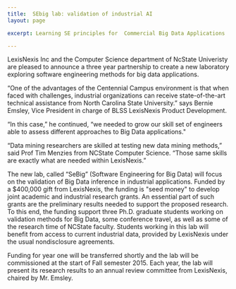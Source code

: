 ```yaml
---
title:  SEbig lab: validation of industrial AI
layout: page

excerpt: Learning SE principles for  Commercial Big Data Applications

---
```




LexisNexis Inc and the Computer Science department of NcState Univeristy are pleased to announce a three year partnership to create a new laboratory exploring software engineering methods for big data applications.

“One of the advantages of the Centennial Campus environment is that when faced with challenges, industrial organizations can receive state-of-the-art technical assistance from North Carolina State University.” says Bernie Emsley, Vice President in charge of BLSS LexisNexis Product Development.

“In this case,” he continued, “we needed to grow our skill set of engineers able to assess different approaches to Big Data applications."

“Data mining researchers are skilled at testing new data mining methods,” said Prof Tim Menzies from NCState Computer Science. “Those same skills are exactly what are needed within LexisNexis.”

The new lab, called “SeBig” (Software Engineering for Big Data) will focus on the validation of Big Data inference in industrial applications. Funded by a $400,000 gift from LexisNexis, the funding is "seed money" to  develop joint academic and industrial research grants. An essential part of such grants are the preliminary results needed to support the proposed research. To this end, the funding support three Ph.D. graduate students working on validation methods for Big Data, some conference travel, as well as some of the research time of NCState faculty. Students working in this lab will benefit from access to current industrial data, provided by LexisNexis under the usual nondisclosure agreements.

Funding for year one will be transferred shortly and the lab will be commissioned at the start of Fall semester 2015. Each year, the lab will present its research results to an annual review committee from LexisNexis, chaired by Mr. Emsley.
